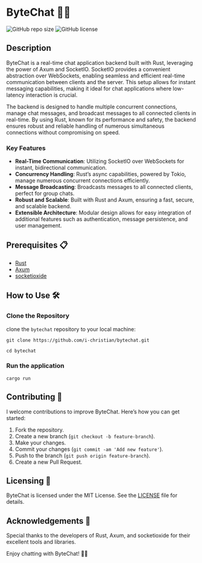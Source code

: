 # ByteChat 🚀💬

![GitHub repo size](https://img.shields.io/github/repo-size/i-christian/bytechat?style=flat-square)
![GitHub license](https://img.shields.io/github/license/i-christian/bytechat?style=flat-square)

## Description
ByteChat is a real-time chat application backend built with Rust, leveraging the power of Axum and SocketIO. SocketIO provides a convenient abstraction over WebSockets, enabling seamless and efficient real-time communication between clients and the server. This setup allows for instant messaging capabilities, making it ideal for chat applications where low-latency interaction is crucial.

The backend is designed to handle multiple concurrent connections, manage chat messages, and broadcast messages to all connected clients in real-time. By using Rust, known for its performance and safety, the backend ensures robust and reliable handling of numerous simultaneous connections without compromising on speed.

### Key Features
- **Real-Time Communication**: Utilizing SocketIO over WebSockets for instant, bidirectional communication.
- **Concurrency Handling**: Rust’s async capabilities, powered by Tokio, manage numerous concurrent connections efficiently.
- **Message Broadcasting**: Broadcasts messages to all connected clients, perfect for group chats.
- **Robust and Scalable**: Built with Rust and Axum, ensuring a fast, secure, and scalable backend.
- **Extensible Architecture**: Modular design allows for easy integration of additional features such as authentication, message persistence, and user management.

## Prerequisites 📋
- [Rust](https://www.rust-lang.org/)
- [Axum](https://docs.rs/axum/latest/axum/)
- [socketioxide](https://docs.rs/socketioxide/latest/socketioxide/)

## How to Use 🛠️

### Clone the Repository
clone the `bytechat` repository to your local machine:
```
git clone https://github.com/i-christian/bytechat.git

cd bytechat
```

### Run the application
```
cargo run
```

## Contributing 🤝

I welcome contributions to improve ByteChat. Here’s how you can get started:

1. Fork the repository.
2. Create a new branch (`git checkout -b feature-branch`).
3. Make your changes.
4. Commit your changes (`git commit -am 'Add new feature'`).
5. Push to the branch (`git push origin feature-branch`).
6. Create a new Pull Request.

## Licensing 📄
ByteChat is licensed under the MIT License. See the [LICENSE](LICENSE) file for details.

## Acknowledgements 🙌
Special thanks to the developers of Rust, Axum, and socketioxide for their excellent tools and libraries.

Enjoy chatting with ByteChat! 🚀💬
